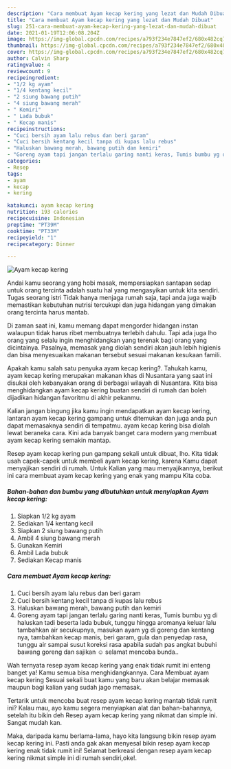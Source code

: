 ```yaml
---
description: "Cara membuat Ayam kecap kering yang lezat dan Mudah Dibuat"
title: "Cara membuat Ayam kecap kering yang lezat dan Mudah Dibuat"
slug: 251-cara-membuat-ayam-kecap-kering-yang-lezat-dan-mudah-dibuat
date: 2021-01-19T12:06:08.204Z
image: https://img-global.cpcdn.com/recipes/a793f234e7847ef2/680x482cq70/ayam-kecap-kering-foto-resep-utama.jpg
thumbnail: https://img-global.cpcdn.com/recipes/a793f234e7847ef2/680x482cq70/ayam-kecap-kering-foto-resep-utama.jpg
cover: https://img-global.cpcdn.com/recipes/a793f234e7847ef2/680x482cq70/ayam-kecap-kering-foto-resep-utama.jpg
author: Calvin Sharp
ratingvalue: 4
reviewcount: 9
recipeingredient:
- "1/2 kg ayam"
- "1/4 kentang kecil"
- "2 siung bawang putih"
- "4 siung bawang merah"
- " Kemiri"
- " Lada bubuk"
- " Kecap manis"
recipeinstructions:
- "Cuci bersih ayam lalu rebus dan beri garam"
- "Cuci bersih kentang kecil tanpa di kupas lalu rebus"
- "Haluskan bawang merah, bawang putih dan kemiri"
- "Goreng ayam tapi jangan terlalu garing nanti keras, Tumis bumbu yg di haluskan tadi beserta lada bubuk, tunggu hingga aromanya keluar lalu tambahkan air secukupnya, masukan ayam yg di goreng dan kentang nya, tambahkan kecap manis, beri garam, gula dan penyedap rasa, tunggu air sampai susut koreksi rasa apabila sudah pas angkat bubuhi bawang goreng dan sajikan ☺️ selamat mencoba bunda.."
categories:
- Resep
tags:
- ayam
- kecap
- kering

katakunci: ayam kecap kering 
nutrition: 193 calories
recipecuisine: Indonesian
preptime: "PT39M"
cooktime: "PT33M"
recipeyield: "1"
recipecategory: Dinner

---
```



![Ayam kecap kering](https://img-global.cpcdn.com/recipes/a793f234e7847ef2/680x482cq70/ayam-kecap-kering-foto-resep-utama.jpg)

Andai kamu seorang yang hobi masak, mempersiapkan santapan sedap untuk orang tercinta adalah suatu hal yang mengasyikan untuk kita sendiri. Tugas seorang istri Tidak hanya menjaga rumah saja, tapi anda juga wajib memastikan kebutuhan nutrisi tercukupi dan juga hidangan yang dimakan orang tercinta harus mantab.

Di zaman  saat ini, kamu memang dapat mengorder hidangan instan walaupun tidak harus ribet membuatnya terlebih dahulu. Tapi ada juga lho orang yang selalu ingin menghidangkan yang terenak bagi orang yang dicintainya. Pasalnya, memasak yang diolah sendiri akan jauh lebih higienis dan bisa menyesuaikan makanan tersebut sesuai makanan kesukaan famili. 



Apakah kamu salah satu penyuka ayam kecap kering?. Tahukah kamu, ayam kecap kering merupakan makanan khas di Nusantara yang saat ini disukai oleh kebanyakan orang di berbagai wilayah di Nusantara. Kita bisa menghidangkan ayam kecap kering buatan sendiri di rumah dan boleh dijadikan hidangan favoritmu di akhir pekanmu.

Kalian jangan bingung jika kamu ingin mendapatkan ayam kecap kering, lantaran ayam kecap kering gampang untuk ditemukan dan juga anda pun dapat memasaknya sendiri di tempatmu. ayam kecap kering bisa diolah lewat beraneka cara. Kini ada banyak banget cara modern yang membuat ayam kecap kering semakin mantap.

Resep ayam kecap kering pun gampang sekali untuk dibuat, lho. Kita tidak usah capek-capek untuk membeli ayam kecap kering, karena Kamu dapat menyajikan sendiri di rumah. Untuk Kalian yang mau menyajikannya, berikut ini cara membuat ayam kecap kering yang enak yang mampu Kita coba.

<!--inarticleads1-->

##### Bahan-bahan dan bumbu yang dibutuhkan untuk menyiapkan Ayam kecap kering:

1. Siapkan 1/2 kg ayam
1. Sediakan 1/4 kentang kecil
1. Siapkan 2 siung bawang putih
1. Ambil 4 siung bawang merah
1. Gunakan  Kemiri
1. Ambil  Lada bubuk
1. Sediakan  Kecap manis




<!--inarticleads2-->

##### Cara membuat Ayam kecap kering:

1. Cuci bersih ayam lalu rebus dan beri garam
1. Cuci bersih kentang kecil tanpa di kupas lalu rebus
1. Haluskan bawang merah, bawang putih dan kemiri
1. Goreng ayam tapi jangan terlalu garing nanti keras, Tumis bumbu yg di haluskan tadi beserta lada bubuk, tunggu hingga aromanya keluar lalu tambahkan air secukupnya, masukan ayam yg di goreng dan kentang nya, tambahkan kecap manis, beri garam, gula dan penyedap rasa, tunggu air sampai susut koreksi rasa apabila sudah pas angkat bubuhi bawang goreng dan sajikan ☺️ selamat mencoba bunda..




Wah ternyata resep ayam kecap kering yang enak tidak rumit ini enteng banget ya! Kamu semua bisa menghidangkannya. Cara Membuat ayam kecap kering Sesuai sekali buat kamu yang baru akan belajar memasak maupun bagi kalian yang sudah jago memasak.

Tertarik untuk mencoba buat resep ayam kecap kering mantab tidak rumit ini? Kalau mau, ayo kamu segera menyiapkan alat dan bahan-bahannya, setelah itu bikin deh Resep ayam kecap kering yang nikmat dan simple ini. Sangat mudah kan. 

Maka, daripada kamu berlama-lama, hayo kita langsung bikin resep ayam kecap kering ini. Pasti anda gak akan menyesal bikin resep ayam kecap kering enak tidak rumit ini! Selamat berkreasi dengan resep ayam kecap kering nikmat simple ini di rumah sendiri,oke!.


